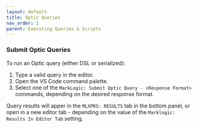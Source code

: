 ```yaml
---
layout: default
title: Optic Queries
nav_order: 1
parent: Executing Queries & Scripts
---
```


### Submit Optic Queries

To run an Optic query (either DSL or serialized):

1. Type a valid query in the editor.
2. Open the VS Code command palette.
3. Select one of the `MarkLogic: Submit Optic Query - <Response Format>` commands, depending on the desired response format.

Query results will apper in the `MLXPRS: RESULTS` tab in the bottom panel, or open in a new editor tab - depending on the value of the `Marklogic: Results In Editor Tab` setting.
